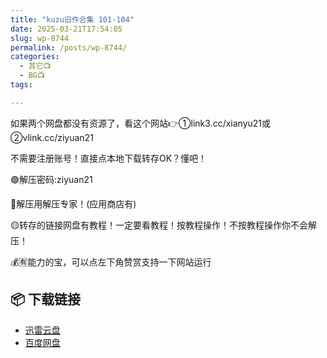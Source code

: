 ```yaml
---
title: "kuzu旧作合集 101-104"
date: 2025-03-21T17:54:05
slug: wp-8744
permalink: /posts/wp-8744/
categories:
  - 其它📺
  - BG📺
tags:

---
```


如果两个网盘都没有资源了，看这个网站👉①link3.cc/xianyu21或②vlink.cc/ziyuan21

不需要注册账号！直接点本地下载转存OK？懂吧！

🟢解压密码:ziyuan21

🔵解压用解压专家！(应用商店有)

🟡转存的链接网盘有教程！一定要看教程！按教程操作！不按教程操作你不会解压！

💰🈶能力的宝，可以点左下角赞赏支持一下网站运行

## 📦 下载链接
- [迅雷云盘](https://blziyuan21.com/pay-download/8744?key=d5ebde3078&down_id=0)
- [百度网盘](https://blziyuan21.com/pay-download/8744?key=d5ebde3078&down_id=1)

